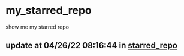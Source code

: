 # my_starred_repo
show me my starred repo

update at 04/26/22 08:16:44 in [starred_repo](./index.html)
---

